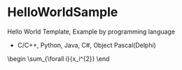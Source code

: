 # HelloWorldSample

Hello World Template, Example by programming language

* C/C++, Python, Java, C#, Object Pascal(Delphi)


\begin
\sum_{\forall i}{x_i^{2}} 
\end

